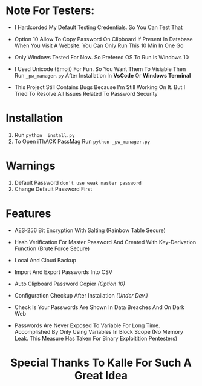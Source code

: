 # Note For Testers:
- I Hardcorded My Default Testing Credentials. So You Can Test That

- Option 10 Allow To Copy Password On Clipboard If Present In Database When You Visit A Website. You Can Only Run This 10 Min In One Go

- Only Windows Tested For Now. So Prefered OS To Run Is Windows 10

- I Used Unicode (Emoji) For Fun. So You Want Them To Visiable Then Run `_pw_manager.py` After Installation In **VsCode** Or **Windows Terminal**

- This Project Still Contains Bugs Because I'm Still Working On It. But I Tried To Resolve All Issues Related To Password Security

# Installation

1. Run ```python _install.py```
2. To Open iThACK PassMag Run ```python _pw_manager.py```

# Warnings

1. Default Password ```don't use weak master password```
2. Change Default Password First

# Features
- AES-256 Bit Encryption With Salting (Rainbow Table Secure)

- Hash Verification For Master Password And Created With Key-Derivation Function (Brute Force Secure)

- Local And Cloud Backup

- Import And Export Passwords Into CSV

- Auto Clipboard Password Copier *(Option 10)*

- Configuration Checkup After Installation *(Under Dev.)*

- Check Is Your Passwords Are Shown In Data Breaches And On Dark Web

- Passwords Are Never Exposed To Variable For Long Time. Accomplished By Only Using Variables In Block Scope (No Memory Leak. This Measure Has Taken For Binary Exploitition Pentesters)


# <center>Special Thanks To Kalle For Such A Great Idea</center>